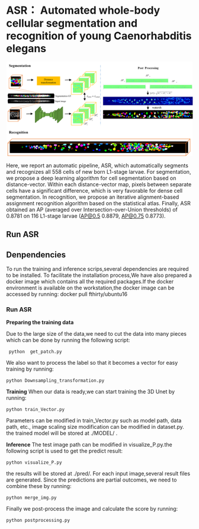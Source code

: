 # ASR： Automated whole-body cellular segmentation and recognition of young Caenorhabditis elegans

![pipeline](https://github.com/reaneyli/ASR/blob/main/pipeline.png)


Here, we report an automatic pipeline, ASR, which automatically segments and recognizes all 558 cells of new born L1-stage larvae. For segmentation, we propose a deep learning algorithm for cell segmentation based on distance-vector. Within each distance-vector map, pixels between separate cells have a significant difference, which is very favorable for dense cell segmentation. In recognition,  we propose an iterative alignment-based assignment recognition algorithm based on the statistical atlas. Finally, ASR obtained an AP (averaged over Intersection-over-Union thresholds) of 0.8781 on 116 L1-stage larvae (AP@0.5 0.8879, AP@0.75 0.8773).



 ## Run ASR


 ## Denpendencies
To run the training and inference scrips,several dependencies are required to be installed.
To facilitate the installation process,We have also prepared a docker image which contains all the required packages.If the docker environment is available on the workstation,the docker image can be accessed by running:
 docker pull fthirty/ubuntu16

 ### Run ASR
**Preparing the training data**

Due to the large size of the data,we need to cut the data into many pieces which can be done by running the following script: 

     python  get_patch.py

We also want to process the label so that it becomes a vector for easy training by running:

    python Downsampling_transformation.py

**Training**
When our data is ready,we can start training the 3D Unet by running:

    python train_Vector.py
Parameters can be modified in train_Vector.py such as model path, data path, etc., image scaling size modification can be modified in dataset.py.
the trained model will be stored at ./MODEL/ .


**Inference**
The test image path can be modified   in visualize_P.py.the following script is used to get the predict result:

    python visualize_P.py

the results will be stored at ./pred/. For each input image,several result files are generated.
Since the predictions are partial outcomes, we need to combine these by running:

    python merge_img.py
Finally we post-process the image and calculate the score  by running:

    python postprocessing.py





